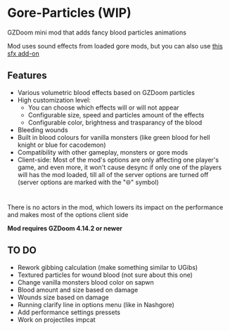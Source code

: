 # Gore-Particles (WIP)
GZDoom mini mod that adds fancy blood particles animations

Mod uses sound effects from loaded gore mods, but you can also use
[this sfx add-on](https://drive.google.com/file/d/1m2uRR5Aw2YcJhw8IR-lAHvpnnfMVo0fB/view?usp=sharing)

## Features

* Various volumetric blood effects based on GZDoom particles
* High customization level:
    * You can choose which effects will or will not appear
    * Configurable size, speed and particles amount of the effects
    * Configurable color, brightness and trasparancy of the blood
* Bleeding wounds
* Built in blood colours for vanilla monsters (like green blood for hell knight or blue for cacodemon)
* Compatibility with other gameplay, monsters or gore mods
* Client-side:
   Most of the mod's options are only affecting one player's game, and even more, it won't cause desync if only one of the players will has the mod loaded, till all of the server options are turned off (server options are marked with the "🌐" symbol)
#

There is no actors in the mod, which lowers its impact on the performance and makes most of the options client side

__Mod requires GZDoom 4.14.2 or newer__

## TO DO

* Rework gibbing calculation (make something similar to UGibs)
* Textured particles for wound blood (not sure about this one)
* Change vanilla monsters blood color on sapwn
* Blood amount and size based on damage
* Wounds size based on damage
* Running clarify line in options menu (like in Nashgore)
* Add performance settings pressets
* Work on projectiles impcat
